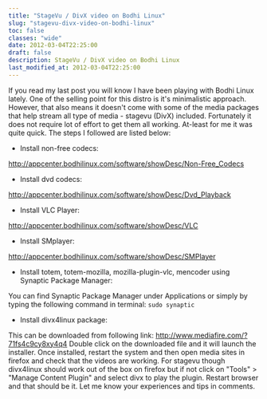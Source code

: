 ```yaml
---
title: "StageVu / DivX video on Bodhi Linux"
slug: "stagevu-divx-video-on-bodhi-linux"
toc: false
classes: "wide"
date: 2012-03-04T22:25:00
draft: false
description: StageVu / DivX video on Bodhi Linux
last_modified_at: 2012-03-04T22:25:00
---
```

If you read my last post you will know I have been playing with Bodhi Linux lately. One of the selling point for this distro is it's minimalistic approach. However, that also means it doesn't come with some of the media packages that help stream all type of media - stagevu (DivX) included.
Fortunately it does not require lot of effort to get them all working. At-least for me it was quite quick.
The steps I followed are listed below:
<ul>
<li>Install non-free codecs:</li>
</ul>
<a href="http://appcenter.bodhilinux.com/software/showDesc/Non-Free_Codecs">http://appcenter.bodhilinux.com/software/showDesc/Non-Free_Codecs</a>
<ul>
<li>Install dvd codecs:</li>
</ul>
<a href="http://appcenter.bodhilinux.com/software/showDesc/Dvd_Playback">http://appcenter.bodhilinux.com/software/showDesc/Dvd_Playback</a>
<ul>
<li>Install VLC Player:</li>
</ul>
<a href="http://appcenter.bodhilinux.com/software/showDesc/VLC">http://appcenter.bodhilinux.com/software/showDesc/VLC</a>
<ul>
<li>Install SMplayer:</li>
</ul>
<a href="http://appcenter.bodhilinux.com/software/showDesc/SMPlayer">http://appcenter.bodhilinux.com/software/showDesc/SMPlayer</a>
<ul>
<li>Install totem, totem-mozilla, mozilla-plugin-vlc, mencoder using Synaptic Package Manager:</li>
</ul>
You can find Synaptic Package Manager under Applications or simply by typing the following command in terminal:
<code>sudo synaptic </code>
<ul>
<li>Install  divx4linux package:</li>
</ul>
This can be downloaded from following link:
<a href="http://www.mediafire.com/?71fs4c9cy8xy4q4">http://www.mediafire.com/?71fs4c9cy8xy4q4</a>
Double click on the downloaded file and it will launch the installer.
Once installed, restart the system and then open media sites in firefox and check that the videos are working.
For stagevu though divx4linux should work out of the box on firefox but if not click on &quot;Tools&quot; &gt; &quot;Manage Content Plugin&quot; and select divx to play the plugin. Restart browser and that should be it.
Let me know your experiences and tips in comments.
